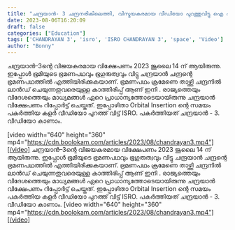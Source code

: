 ```yaml
---
title: "ചന്ദ്രയാൻ- 3 ചന്ദ്രനരികിലെത്തി, വിസ്മയകരമായ വീഡിയോ പുറത്തുവിട്ടു ഐ എസ് ആർ ഒ"
date: 2023-08-06T16:20:09
draft: false
categories: ["Education"]
tags: ['CHANDRAYAN 3', 'isro', 'ISRO CHANDRAYAN 3', 'space', 'Video']
author: "Bonny"
---
```


ചന്ദ്രയാന്‍–3ന്റെ വിജയകരമായ വിക്ഷേപണം 2023 ജൂലൈ 14 ന് ആയിരുന്നു. ഇപ്പോൾ ഭൂമിയുടെ ഭ്രമണപഥവും ഭൂഗുരുത്വവും വിട്ടു ചന്ദ്രയാൻ ചന്ദ്രന്റെ ഭ്രമണപഥത്തിൽ എത്തിയിരിക്കുകയാണ്. ഭ്രമണപഥം ക്രമേണെ താഴ്ത്തി ചന്ദ്രനിൽ ലാൻഡ് ചെയുന്നതുവരെയുള്ള കാത്തിരിപ്പ് ആണ് ഇനി . രാജ്യത്തെയും വിദേശത്തെയും മാധ്യമങ്ങൾ ഏറെ പ്രാധാന്യത്തോടെയായിരുന്നു ചന്ദ്രയാൻ വിക്ഷേപണം റിപ്പോർട്ട് ചെയ്തത്. ഇപ്പോഴിതാ Orbital Insertion ന്റെ സമയം പകർത്തിയ കളർ വീഡിയോ പുറത്ത് വിട്ട് ISRO. പകർത്തിയത് ചന്ദ്രയാൻ - 3. വീഡിയോ കാണാം.

[video width="640" height="360" mp4="https://cdn.boolokam.com/articles/2023/08/chandrayan3.mp4"][/video]
ചന്ദ്രയാന്‍–3ന്റെ വിജയകരമായ വിക്ഷേപണം 2023 ജൂലൈ 14 ന് ആയിരുന്നു. ഇപ്പോൾ ഭൂമിയുടെ ഭ്രമണപഥവും ഭൂഗുരുത്വവും വിട്ടു ചന്ദ്രയാൻ ചന്ദ്രന്റെ ഭ്രമണപഥത്തിൽ എത്തിയിരിക്കുകയാണ്. ഭ്രമണപഥം ക്രമേണെ താഴ്ത്തി ചന്ദ്രനിൽ ലാൻഡ് ചെയുന്നതുവരെയുള്ള കാത്തിരിപ്പ് ആണ് ഇനി . രാജ്യത്തെയും വിദേശത്തെയും മാധ്യമങ്ങൾ ഏറെ പ്രാധാന്യത്തോടെയായിരുന്നു ചന്ദ്രയാൻ വിക്ഷേപണം റിപ്പോർട്ട് ചെയ്തത്. ഇപ്പോഴിതാ Orbital Insertion ന്റെ സമയം പകർത്തിയ കളർ വീഡിയോ പുറത്ത് വിട്ട് ISRO. പകർത്തിയത് ചന്ദ്രയാൻ - 3. വീഡിയോ കാണാം. [video width="640" height="360" mp4="https://cdn.boolokam.com/articles/2023/08/chandrayan3.mp4"][/video]
